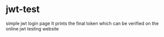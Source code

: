 # jwt-test
simple jwt login page
It prints the final token which can be verified on the online jwt testing website

